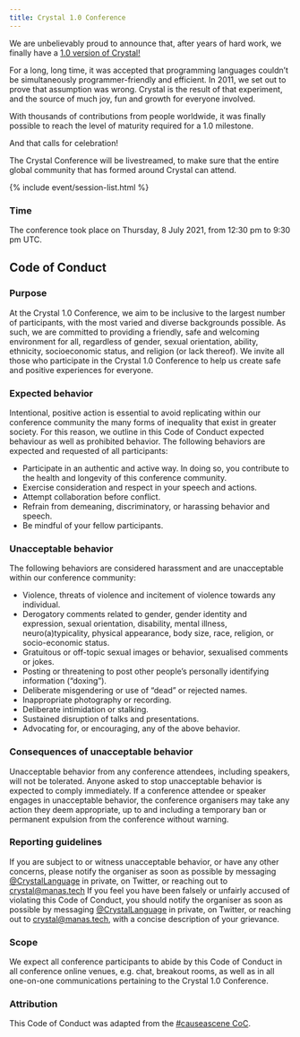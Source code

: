 ```yaml
---
title: Crystal 1.0 Conference
---
```


We are unbelievably proud to announce that, after years of hard work, we finally have a [1.0 version of Crystal!](/2021/03/22/crystal-1.0-what-to-expect/)

For a long, long time, it was accepted that programming languages couldn’t be simultaneously programmer-friendly and efficient. In 2011, we set out to prove that assumption was wrong. Crystal is the result of that experiment, and the source of much joy, fun and growth for everyone involved.

With thousands of contributions from people worldwide, it was finally possible to reach the level of maturity required for a 1.0 milestone.

And that calls for celebration!

The Crystal Conference will be livestreamed, to make sure that the entire global community that has formed around Crystal can attend.

{% include event/session-list.html %}

### Time

The conference took place on Thursday, 8 July 2021, from 12:30 pm to 9:30 pm UTC.

## Code of Conduct

### Purpose

At the Crystal 1.0 Conference, we aim to be inclusive to the largest number of participants, with the most varied and diverse backgrounds possible. As such, we are committed to providing a friendly, safe and welcoming environment for all, regardless of gender, sexual orientation, ability, ethnicity, socioeconomic status, and religion (or lack thereof).
We invite all those who participate in the Crystal 1.0 Conference to help us create safe and positive experiences for everyone.

### Expected behavior

Intentional, positive action is essential to avoid replicating within our conference community the many forms of inequality that exist in greater society. For this reason, we outline in this Code of Conduct expected behaviour as well as prohibited behavior.
The following behaviors are expected and requested of all participants:

* Participate in an authentic and active way. In doing so, you contribute to the health and longevity of this conference community.
* Exercise consideration and respect in your speech and actions.
* Attempt collaboration before conflict.
* Refrain from demeaning, discriminatory, or harassing behavior and speech.
* Be mindful of your fellow participants.

### Unacceptable behavior

The following behaviors are considered harassment and are unacceptable within our conference community:

* Violence, threats of violence and incitement of violence towards any individual.
* Derogatory comments related to gender, gender identity and expression, sexual orientation, disability, mental illness, neuro(a)typicality, physical appearance, body size, race, religion, or socio-economic status.
* Gratuitous or off-topic sexual images or behavior, sexualised comments or jokes.
* Posting or threatening to post other people’s personally identifying information (“doxing”).
* Deliberate misgendering or use of “dead” or rejected names.
* Inappropriate photography or recording.
* Deliberate intimidation or stalking.
* Sustained disruption of talks and presentations.
* Advocating for, or encouraging, any of the above behavior.

### Consequences of unacceptable behavior

Unacceptable behavior from any conference attendees, including speakers, will not be tolerated.
Anyone asked to stop unacceptable behavior is expected to comply immediately.
If a conference attendee or speaker engages in unacceptable behavior, the conference organisers may take any action they deem appropriate, up to and including a temporary ban or permanent expulsion from the conference without warning.

### Reporting guidelines

If you are subject to or witness unacceptable behavior, or have any other concerns, please notify the organiser as soon as possible by messaging [@CrystalLanguage](https://twitter.com/CrystalLanguage) in private, on Twitter, or reaching out to [crystal@manas.tech](mailto:crystal@manas.tech)
If you feel you have been falsely or unfairly accused of violating this Code of Conduct, you should notify the organiser as soon as possible by messaging [@CrystalLanguage](https://twitter.com/CrystalLanguage) in private, on Twitter, or reaching out to [crystal@manas.tech](mailto:crystal@manas.tech), with a concise description of your grievance.

### Scope

We expect all conference participants to abide by this Code of Conduct in all conference online venues, e.g. chat, breakout rooms, as well as in all one-on-one communications pertaining to the Crystal 1.0 Conference.

### Attribution

This Code of Conduct was adapted from the [#causeascene CoC](https://hashtagcauseascene.com/code-of-conduct/).
